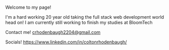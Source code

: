 Welcome to my page!

I'm a hard working 20 year old taking the full stack web development world head on!
I am currently still working to finish my studies at BloomTech


Contact me!
crhodenbaugh2204@gmail.com

Socials!
https://www.linkedin.com/in/coltonrhodenbaugh/

